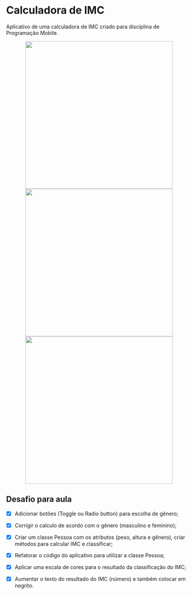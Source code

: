 # Calculadora de IMC

Aplicativo de uma calculadora de IMC criado para disciplina de Programação Mobile.

<p align="center">
    <p align="center">
    <img src="https://github.com/matheusestoquenuness/calculadora-imc-aulas-flutter/images/screenshot_1.png" height="400"/>
	<img src="https://github.com/matheusestoquenuness/calculadora-imc-aulas-flutter/images/screenshot_2.png" height="400"/>
	<img src="https://github.com/matheusestoquenuness/calculadora-imc-aulas-flutter/images/images/screenshot_3.png" height="400"/>
</p>
</p>

## Desafio para aula

- [x]  Adicionar botões (Toggle ou Radio button) para escolha de gênero;
- [x]  Corrigir o calculo de acordo com o gênero (masculino e feminino);
- [x]  Criar um classe Pessoa com os atributos (peso, altura e gênero), criar métodos para calcular IMC e classificar;
- [x]  Refatorar o código do aplicativo para utilizar a classe Pessoa;
- [x]  Aplicar uma escala de cores para o resultado da classificação do IMC;
- [x]  Aumentar o texto do resultado do IMC (número) e também colocar em negrito.

